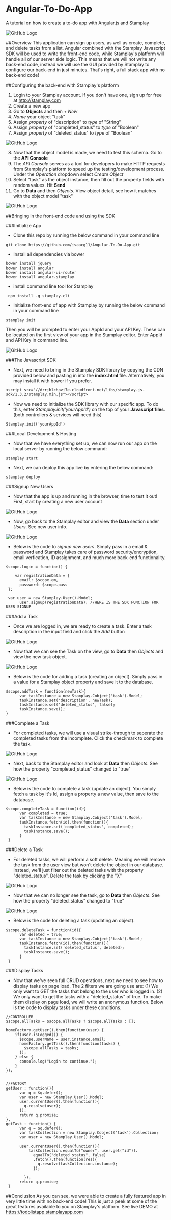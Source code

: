 
# Angular-To-Do-App
A tutorial on how to create a to-do app with Angular.js and Stamplay

![GitHub Logo](public/images/logo_head_transparent_bg.png)


##Overview
This application can sign up users, as well as create, complete, and delete tasks from a list. Angular combined with the Stamplay Javascript SDK will be used
to write the front-end code, while Stamplay's platform will handle all of our server side logic. This means that we will not write any back-end code, instead
we will use the GUI provided by Stamplay to configure our back-end in just minutes. That's right, a full stack app with no back-end code!

##Configuring the back-end with Stamplay's platform
1. Login to your Stamplay account. If you don't have one, sign up for free at http://stamplay.com
2. Create a new app
3. Go to **Objects** and then *+ New*
4. *Name* your object "task"
5. Assign *property* of "description" to *type* of "String"
6. Assign *property* of "completed_status" to *type* of "Boolean"
7. Assign *property* of "deleted_status" to *type* of "Boolean"

![GitHub Logo](public/images/objectSection.png)

8. Now that the object model is made, we need to test this schema. Go to the **API Console**
9. The *API Console* serves as a tool for developers to make HTTP requests from Stamplay's platform to speed up the testing/development
process. Under the *Operation* dropdown select *Create Object*
10. Select "task" as the object instance, then fill out the property fields with random values. Hit **Send**
11. Go to **Data** and then *Objects*. View object detail, see how it matches with the object model "task"

![GitHub Logo](public/images/dataSection.png)

##Bringing in the front-end code and using the SDK

###Initialize App
- Clone this repo by running the below command in your command line
```
git clone https://github.com/isaacg11/Angular-To-Do-App.git
```
- Install all dependencies via bower
```
bower install jquery
bower install angular
bower install angular-ui-router
bower install angular-stamplay
```
- install command line tool for Stamplay
```
 npm install -g stamplay-cli
```
- Initialize front-end of app with Stamplay by running the below command in your command line
```
stamplay init
```
Then you will be prompted to enter your AppId and your API Key. These can be located on the first view of your app in the Stamplay editor. Enter AppId and API Key in command line.

![GitHub Logo](public/images/stamplayInit.png)

###The Javascript SDK
- Next, we need to bring in the Stamplay SDK library by copying the CDN provided below and pasting in into the **index.html** file. Alternatively, you may install it with bower if you prefer.
```
<script src="//drrjhlchpvi7e.cloudfront.net/libs/stamplay-js-sdk/1.3.2/stamplay.min.js"></script>
```
- Now we need to initialize the SDK library with our specific app. To do this, enter *Stamplay.init('yourAppId')* on the top of your **Javascript files**. (both controllers & services will need this)
```
Stamplay.init('yourAppId')
```
###Local Development & Hosting
- Now that we have everything set up, we can now run our app on the local server by running the below command:
```
stamplay start
```
- Next, we can deploy this app live by entering the below command:
```
stamplay deploy
```

###Signup New Users
- Now that the app is up and running in the browser, time to test it out! First, start by creating a new user account

![GitHub Logo](public/images/newAccount.png)

- Now, go back to the Stamplay editor and view the **Data** section under *Users*. See new user info.

![GitHub Logo](public/images/userData.png)

- Below is the code to *signup new users*. Simply pass in a email & password and Stamplay takes care of password security/encryption, email verfication, ID assignment, and much more back-end functionality.

```
$scope.login = function() {

    var registrationData = {
      email: $scope.em,
      password: $scope.pass
 };
 
 var user = new Stamplay.User().Model;
      user.signup(registrationData); //HERE IS THE SDK FUNCTION FOR USER SIGNUP
 ```
###Add a Task

- Once we are logged in, we are ready to create a task. Enter a task description in the input field and click the *Add* button

![GitHub Logo](public/images/addTask.png)

- Now that we can see the Task on the view, go to **Data** then *Objects* and view the new task object.

![GitHub Logo](public/images/taskData.png)

- Below is the code for adding a task (creating an object). Simply pass in a value for a Stamplay object property and save it to the database.

```
$scope.addTask = function(newTask){ 
      var taskInstance = new Stamplay.Cobject('task').Model;
      taskInstance.set('description', newTask);
      taskInstance.set('deleted_status', false);
      taskInstance.save();
}

```
###Complete a Task
- For completed tasks, we will use a visual strike-through to seperate the completed tasks from the incomplete. Click the checkmark to complete the task.

![GitHub Logo](public/images/completeTask.png)

- Next, back to the Stamplay editor and look at **Data** then *Objects*. See how the property "completed_status" changed to "true"

![GitHub Logo](public/images/taskCompletedData.png)

- Below is the code to complete a task (update an object). You simply fetch a task by it's Id, assign a property a new value, then save to the database.

```
$scope.completeTask = function(id){
      var completed = true;
      var taskInstance = new Stamplay.Cobject('task').Model;
      taskInstance.fetch(id).then(function(){
        taskInstance.set('completed_status', completed);
        taskInstance.save();
      }
 }
```
###Delete a Task
 - For deleted tasks, we will perform a soft delete. Meaning we will remove the task from the user view but won't delete the object in our database. Instead, we'll just filter out the deleted tasks with the property "deleted_status". Delete the task by clicking the "X"

![GitHub Logo](public/images/deleteTask.png)

- Now that we can no longer see the task, go to **Data** then *Objects*. See how the property "deleted_status" changed to "true"

![GitHub Logo](public/images/deleteTaskData.png)

- Below is the code for deleting a task (updating an object).

```
$scope.deleteTask = function(id){
      var deleted = true;
      var taskInstance = new Stamplay.Cobject('task').Model;
      taskInstance.fetch(id).then(function(){
        taskInstance.set('deleted_status', deleted);
        taskInstance.save();
      }
 }
```
###Display Tasks
 - Now that we've seen full CRUD operations, next we need to see how to display tasks on page load. The 2 filters we are going use are: (1) We only want to GET the tasks that belong to the user who is logged in. (2) We only want to get the tasks with a "deleted_status" of true. To make them display on page load, we will write an anonymous function. Below is the code to display tasks under these conditions.
 
```
//CONTROLLER
$scope.allTasks = $scope.allTasks ? $scope.allTasks : [];

homeFactory.getUser().then(function(user) {
    if(user.isLogged()) {
      $scope.userName = user.instance.email;
      homeFactory.getTask().then(function(tasks) {
        $scope.allTasks = tasks;
      });
    } else {
      console.log("Login to continue.");
    }
});


//FACTORY
getUser : function(){
      var q = $q.defer();
      var user = new Stamplay.User().Model;
      user.currentUser().then(function(){
        q.resolve(user);
      });
      return q.promise;
},
getTask : function() {
      var q = $q.defer();
      var taskCollection = new Stamplay.Cobject('task').Collection;
      var user = new Stamplay.User().Model;

      user.currentUser().then(function(){
          taskCollection.equalTo("owner", user.get("id")).
            equalTo("deleted_status", false)
            .fetch().then(function(res){
              q.resolve(taskCollection.instance);
            });
        
        });
      return q.promise;
 }

```

##Conclusion
As you can see, we were able to create a fully featured app in very little time with no back-end code! This is just a peek at some of the great features available to you on Stamplay's platform. 
See live DEMO at https://todolistapp.stamplayapp.com

